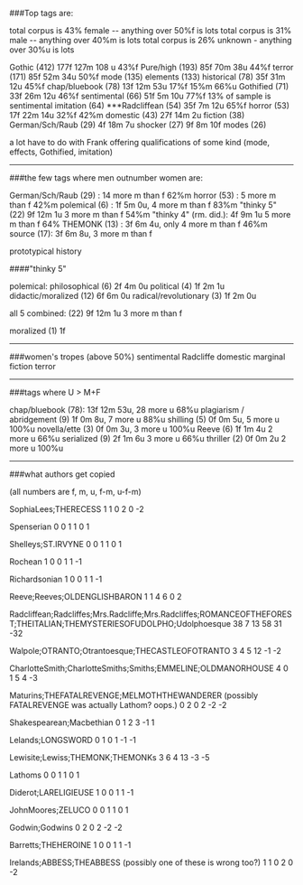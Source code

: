 ###Top tags are:

total corpus is 43% female -- anything over 50%f is lots
total corpus is 31% male   -- anything over 40%m is lots
total corpus is 26% unknown - anything over 30%u is lots

Gothic (412) 177f 127m 108 u		43%f
Pure/high (193) 85f 70m 38u			44%f
terror (171) 85f 52m 34u			50%f
mode (135)
elements (133)
historical (78) 35f 31m 12u			45%f
chap/bluebook (78) 13f 12m 53u		17%f	15%m	66%u
Gothified (71) 33f 26m 12u			46%f
sentimental (66) 51f 5m 10u			77%f
	13% of sample is sentimental
imitation (64)
***Radcliffean (54) 35f 7m 12u			65%f
horror (53) 17f 22m 14u				32%f	42%m
domestic (43) 27f 14m 2u
fiction (38)
German/Sch/Raub (29) 4f 18m 7u
shocker (27) 9f 8m 10f
modes (26)

a lot have to do with Frank offering qualifications of some kind (mode, effects, Gothified, imitation)

---

###the few tags where men outnumber women are:

German/Sch/Raub (29) : 			14 more m than f 62%m
horror (53) : 					 5 more m than f 42%m
polemical (6) : 1f 5m 0u,		 4 more m than f 83%m
	"thinky 5" (22) 9f 12m 1u    3 more m than f 54%m
	"thinky 4" (rm. did.): 4f 9m 1u 5 more m than f 64%
THEMONK (13) : 3f 6m 4u, only	 4 more m than f 46%m
source (17): 3f 6m 8u, 			 3 more m than f

prototypical
history


####"thinky 5"

polemical:
philosophical (6) 2f 4m 0u
political (4) 1f 2m 1u
didactic/moralized (12) 6f 6m 0u
radical/revolutionary (3) 1f 2m 0u

all 5 combined: (22) 9f 12m 1u 3 more m than f

moralized (1) 1f

---

###women's tropes (above 50%)
sentimental
Radcliffe
domestic
marginal
fiction
terror


---

###tags where U > M+F

chap/bluebook (78): 13f 12m 53u, 		28 more u  68%u
plagiarism / abridgement (9) 1f 0m 8u,	 7 more u  88%u
shilling (5) 0f 0m 5u, 					 5 more u 100%u
novella/ette (3) 0f 0m 3u,				 3 more u 100%u
Reeve (6) 1f 1m 4u						 2 more u  66%u
serialized (9) 2f 1m 6u					 3 more u  66%u
thriller (2) 0f 0m 2u					 2 more u 100%u

---

###what authors get copied

(all numbers are f, m, u, f-m, u-f-m)

SophiaLees;THERECESS
1
1
0
2
0
-2

Spenserian
0
0
1
1
0
1

Shelleys;ST.IRVYNE
0
0
1
1
0
1

Rochean
1
0
0
1
1
-1

Richardsonian
1
0
0
1
1
-1

Reeve;Reeves;OLDENGLISHBARON
1
1
4
6
0
2

Radcliffean;Radcliffes;Mrs.Radcliffe;Mrs.Radcliffes;ROMANCEOFTHEFOREST;THEITALIAN;THEMYSTERIESOFUDOLPHO;Udolphoesque
38
7
13
58
31
-32

Walpole;OTRANTO;Otrantoesque;THECASTLEOFOTRANTO
3
4
5
12
-1
-2

CharlotteSmith;CharlotteSmiths;Smiths;EMMELINE;OLDMANORHOUSE
4
0
1
5
4
-3

Maturins;THEFATALREVENGE;MELMOTHTHEWANDERER (possibly FATALREVENGE was actually Lathom? oops.)
0
2
0
2
-2
-2

Shakespearean;Macbethian
0
1
2
3
-1
1

Lelands;LONGSWORD
0
1
0
1
-1
-1

Lewisite;Lewiss;THEMONK;THEMONKs
3
6
4
13
-3
-5

Lathoms
0
0
1
1
0
1

Diderot;LARELIGIEUSE
1
0
0
1
1
-1

JohnMoores;ZELUCO
0
0
1
1
0
1

Godwin;Godwins
0
2
0
2
-2
-2

Barretts;THEHEROINE
1
0
0
1
1
-1

Irelands;ABBESS;THEABBESS (possibly one of these is wrong too?)
1
1
0
2
0
-2